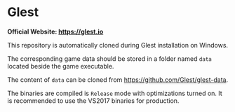 # Glest

**Official Website: https://glest.io**

This repository is automatically cloned during Glest installation on Windows.

The corresponding game data should be stored in a folder named `data` located beside the game executable.

The content of `data` can be cloned from https://github.com/Glest/glest-data.

The binaries are compiled is `Release` mode with optimizations turned on. It is recommended to use the VS2017 binaries for production.
